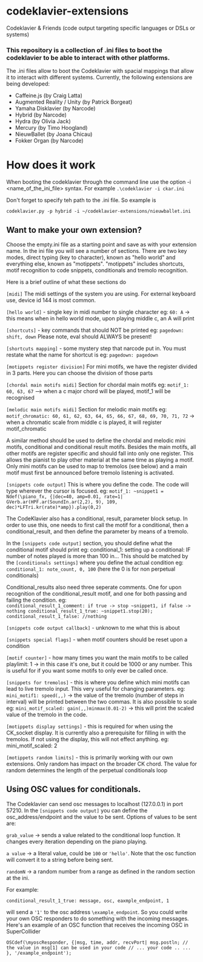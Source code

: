 # codeklavier-extensions
Codeklavier &amp; Friends (code output targeting specific languages or DSLs or systems)

### This repository is a collection of .ini files to boot the codeklavier to be able to interact with other platforms.

The .ini files allow to boot the Codeklavier with spacial mappings that allow it to interact with different systems. Currently, the following
extensions are being developed:

- Caffeine.js (by Craig Latta)
- Augmented Reality / Unity (by Patrick Borgeat)
- Yamaha Disklavier (by Narcode)
- Hybrid (by Narcode)
- Hydra (by Olivia Jack)
- Mercury (by Timo Hoogland)
- NieuwBallet (by Joana Chicau)
- Fokker Organ (by Narcode)

# How does it work
When booting the codeklavier through the command line use the option -i <name_of_the_ini_file> syntax. For example
`.\codeklavier -i ckar.ini`

Don't forget to specify teh path to the .ini file. So example is 

`codeklavier.py -p hybrid -i ~/codeklavier-extensions/nieuwballet.ini`

## Want to make your own extension?

Choose the empty.ini file as a starting point and save as with your extension name.
In the ini file you will see a number of sections. There are two key modes, direct typing (key to character), known as "hello world" and everything else, known as "motippets". "motippets" includes shortcuts, motif recognition to code snippets,   conditionals and tremolo recognition.

Here is a brief outline of what these sections do

`[midi]`
The midi settings of the system you are using. For external keyboard use, device id 144 is most common.

`[hello world]` - single key in midi number to single character
eg: `60: A`    -> this means when in hello world mode, upon playing middle c, an A will print

`[shortcuts]` -  key commands that should NOT be printed
eg: `pagedown: shift, down`
Please note, eval should ALWAYS be present!

`[shortcuts mapping]` - some mystery step that narcode put in. You must restate what the name for shortcut is
eg: `pagedown: pagedown`

`[motippets register division]`
For mini motifs, we have the register divided in 3 parts. Here you can choose the division of those parts

`[chordal main motifs midi]`
Section for chordal main motifs
eg: `motif_1: 60, 63, 67` --> when a c major chord will be played, motif_1 will be recognised

`[melodic main motifs midi]`
Section for melodic main motifs
eg: `motif_chromatic: 60, 61, 62, 63, 64, 65, 66, 67, 68, 69, 70, 71, 72`  -> when a chromatic scale from middle c is played, it will register motif_chromatic


A similar method should be used to define the chordal and melodic mini motifs, conditional and conditional result motifs. Besides the main motifs, all other motifs are register specific and should fall into only one register. This allows the pianist to play other material at the same time as playing a motif. Only mini motifs can be used to map to tremolos (see below) and a main motif must first be announced before tremolo listening is activated.

`[snippets code output]`
This is where you define the code. The code will type wherever the cursor is focused.
eg: 
`motif_1: ~snippet1 = Ndef(\piano_fx, {|dec=40, amp=0.01, rate=1| GVerb.ar(HPF.ar(SoundIn.ar(2,2), 9), 109, dec)*LFTri.kr(rate)*amp}).play(0,2)` 

The CodeKlavier also has a conditional, result, parameter block setup. In order to use this, one needs to first call the motif for a conditional, then a conditional_result, and then define the parameter by means of a tremolo.

In the `[snippets code output]` section, you should define what the conditional motif should print 
eg: conditional_1: setting up a conditional: IF number of notes played is more than 100 in...
This should be matched by the `[conditionals settings]` where you define the actual condition
eg: 
`conditional_1: note_count, 0, 100` (here the 0 is for non perpetual conditionals)

Conditional_results also need three seperate comments. One for upon recognition of the conditional_result motif, and one for both passing and failing the condition.
eg:  
`conditional_result_1_comment: if true -> stop ~snippet1, if false -> nothing
 conditional_result_1_true: ~snippet1.stop(20);
 conditional_result_1_false: //nothing`


`[snippets code output callback]` - unknown to me what this is about

`[snippets special flags]` - when motif counters should be reset upon a condition

`[motif counter]` - how many times you want the main motifs to be called
playlimit: 1 -> in this case it's one, but it could be 1000 or any number. This is useful for if you want some motifs to only ever be called once.

`[snippets for tremolos]` - this is where you define which mini motifs can lead to live tremolo input. This very useful for changing parameters.
eg: `mini_motif1: speed(,,)` -> the value of the tremolo (number of steps in interval) will be printed between the two commas. It is also possible to scale
eg: `mini_motif_scaled: gain(,,)minmax(0.01-2)` -> this will print the scaled value of the tremolo in the code.

`[motippets display settings]` - this is required for when using the CK_socket display. It is currently also a prerequisite for filling in with the tremolos. If not using the display, this will not effect anything.
eg: mini_motif_scaled: 2

`[motippets random limits]` - this is primarily working with our own extensions. Only random has impact on the broader CK chord. The value for random determines the length of the perpetual conditionals loop

## Using OSC values for conditionals.
The Codeklavier can send osc messages to localhost (127.0.0.1) in port 57210.
In the `[snippets code output]` you can define the osc_address/endpoint and the value to be sent. Options of values to be sent are:

`grab_value` -> sends a value related to the conditional loop function. It changes every iteration depending on the piano playing.

`a value` -> a literal value, could be `100` or `'hello'`. Note that the osc function will convert it to a string before being sent.

`randomN` -> a random number from a range as defined in the random section at the ini.

For example:

`conditional_result_1_true: message, osc, eaxmple_endpoint, 1` 

will send a `'1'` to the osc address `\example_endpoint`. So you could write your own OSC responders to do something with the incoming messages.
Here's an example of an OSC function that receives the incoming OSC in SuperCollider

`OSCdef(\myoscResponder, {|msg, time, addr, recvPort|
	msg.postln;
	// the value in msg[1] can be used in your code
	// ... your code
	.. ...
}, '/example_endpoint');`
